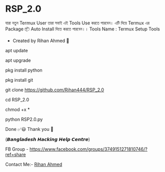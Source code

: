 # RSP_2.0
যারা নতুন Termux User তারা সবাই এই Tools Use করতে পারবেন।
এটি দিয়ে Termux এর Package 📦 Auto Install দিতে করতে পারবেন।। 
Tools Name : Termux Setup Tools
- Created by Rihan Ahmed 🔰

apt update

apt upgrade

pkg install python

pkg install git

git clone https://github.com/Rihan444/RSP_2.0

cd RSP_2.0

chmod +x *

python RSP2.0.py

Done ✅😃 Thank you 💓

(𝘽𝙖𝙣𝙜𝙡𝙖𝙙𝙚𝙨𝙝 𝙃𝙖𝙘𝙠𝙞𝙣𝙜 𝙃𝙚𝙡𝙥 𝘾𝙚𝙣𝙩𝙧𝙚)

FB Group - https://www.facebook.com/groups/3749151271810746/?ref=share




<!DOCTYPE html>
<html>
</head>
<body>
<P> Contact Me:- <a href="https://m.me/white.hat.hacker.Rihan" target="_blank"> Rihan Ahmed </a>
</body>
</html>

